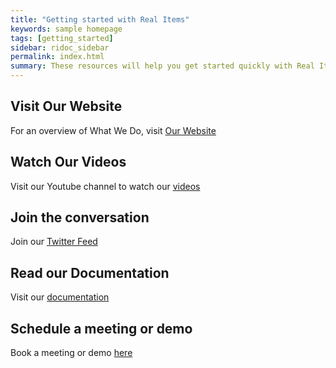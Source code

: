 ```yaml
---
title: "Getting started with Real Items"
keywords: sample homepage
tags: [getting_started]
sidebar: ridoc_sidebar
permalink: index.html
summary: These resources will help you get started quickly with Real Items. 
---
```


## Visit Our Website 

For an overview of What We Do, visit [Our Website](https://realitems.io)

## Watch Our Videos

Visit our Youtube channel to watch our [videos](https://www.youtube.com/channel/UCG3ilvGR4S1Oi92-HIZSJxQ)

## Join the conversation

Join our [Twitter Feed](https://twitter.com/itemsdapp)

## Read our Documentation

Visit our [documentation](https://realitems.github.io/realitemsdocs)

## Schedule a meeting or demo 

Book a meeting or demo [here](https://meetings.hubspot.com/david1387/introduction-call-for-business-development)